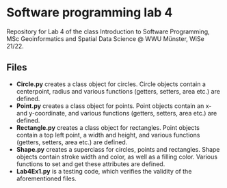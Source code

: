 # Software programming lab 4
Repository for Lab 4 of the class Introduction to Software Programming, MSc Geoinformatics and Spatial Data Science @ WWU Münster, WiSe 21/22.

## Files 
* **Circle.py** creates a class object for circles. Circle objects contain a centerpoint, radius and various functions (getters, setters, area etc.) are defined.
* **Point.py** creates a class object for points. Point objects contain an x- and  y-coordinate, and various functions (getters, setters, area etc.) are defined.
* **Rectangle.py** creates a class object for rectangles. Point objects contain a top left point, a width and  height, and various functions (getters, setters, area etc.) are defined.
* **Shape.py** creates a superclass for circles, points and rectangles. Shape objects contain stroke width and color, as well as a filling color. Various functions to set and get these attributes are defined.
* **Lab4Ex1.py** is a testing code, which verifies the validity of the aforementioned files.
